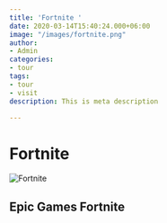 ```yaml
---
title: 'Fortnite '
date: 2020-03-14T15:40:24.000+06:00
image: "/images/fortnite.png"
author:
- Admin
categories:
- tour
tags:
- tour
- visit
description: This is meta description

---
```

# Fortnite

![Fortnite](/images/fortnite.png "Fortnite")

## **Epic Games Fortnite** 